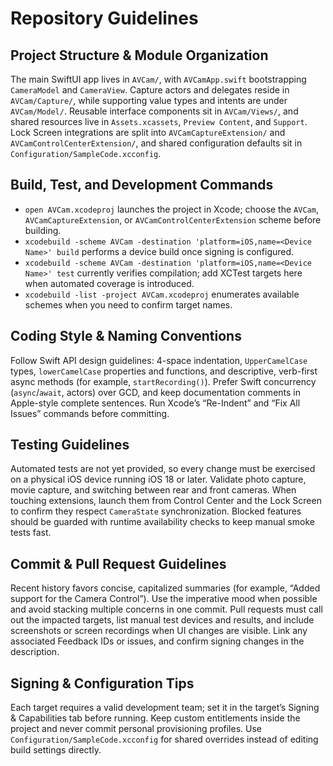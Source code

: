 # Repository Guidelines

## Project Structure & Module Organization
The main SwiftUI app lives in `AVCam/`, with `AVCamApp.swift` bootstrapping `CameraModel` and `CameraView`. Capture actors and delegates reside in `AVCam/Capture/`, while supporting value types and intents are under `AVCam/Model/`. Reusable interface components sit in `AVCam/Views/`, and shared resources live in `Assets.xcassets`, `Preview Content`, and `Support`. Lock Screen integrations are split into `AVCamCaptureExtension/` and `AVCamControlCenterExtension/`, and shared configuration defaults sit in `Configuration/SampleCode.xcconfig`.

## Build, Test, and Development Commands
- `open AVCam.xcodeproj` launches the project in Xcode; choose the `AVCam`, `AVCamCaptureExtension`, or `AVCamControlCenterExtension` scheme before building.
- `xcodebuild -scheme AVCam -destination 'platform=iOS,name=<Device Name>' build` performs a device build once signing is configured.
- `xcodebuild -scheme AVCam -destination 'platform=iOS,name=<Device Name>' test` currently verifies compilation; add XCTest targets here when automated coverage is introduced.
- `xcodebuild -list -project AVCam.xcodeproj` enumerates available schemes when you need to confirm target names.

## Coding Style & Naming Conventions
Follow Swift API design guidelines: 4-space indentation, `UpperCamelCase` types, `lowerCamelCase` properties and functions, and descriptive, verb-first async methods (for example, `startRecording()`). Prefer Swift concurrency (`async`/`await`, actors) over GCD, and keep documentation comments in Apple-style complete sentences. Run Xcode’s “Re-Indent” and “Fix All Issues” commands before committing.

## Testing Guidelines
Automated tests are not yet provided, so every change must be exercised on a physical iOS device running iOS 18 or later. Validate photo capture, movie capture, and switching between rear and front cameras. When touching extensions, launch them from Control Center and the Lock Screen to confirm they respect `CameraState` synchronization. Blocked features should be guarded with runtime availability checks to keep manual smoke tests fast.

## Commit & Pull Request Guidelines
Recent history favors concise, capitalized summaries (for example, “Added support for the Camera Control”). Use the imperative mood when possible and avoid stacking multiple concerns in one commit. Pull requests must call out the impacted targets, list manual test devices and results, and include screenshots or screen recordings when UI changes are visible. Link any associated Feedback IDs or issues, and confirm signing changes in the description.

## Signing & Configuration Tips
Each target requires a valid development team; set it in the target’s Signing & Capabilities tab before running. Keep custom entitlements inside the project and never commit personal provisioning profiles. Use `Configuration/SampleCode.xcconfig` for shared overrides instead of editing build settings directly.
